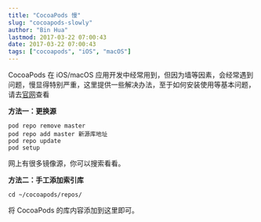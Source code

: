 ```yaml
---
title: "CocoaPods 慢"
slug: "cocoapods-slowly"
author: "Bin Hua"
lastmod: 2017-03-22 07:00:43
date: 2017-03-22 07:00:43
tags: ["cocoapods", "iOS", "macOS"]
---
```


CocoaPods 在 iOS/macOS 应用开发中经常用到，但因为墙等因素，会经常遇到问题，慢显得特别严重，这里提供一些解决办法，至于如何安装使用等基本问题，请去[官网](https://cocoapods.org/)查看

**方法一：更换源**

```
pod repo remove master
pod repo add master 新源库地址
pod repo update
pod setup
```

网上有很多镜像源，你可以搜索看看。

**方法二：手工添加索引库**

```
cd ~/cocoapods/repos/
```

将 CocoaPods 的库内容添加到这里即可。